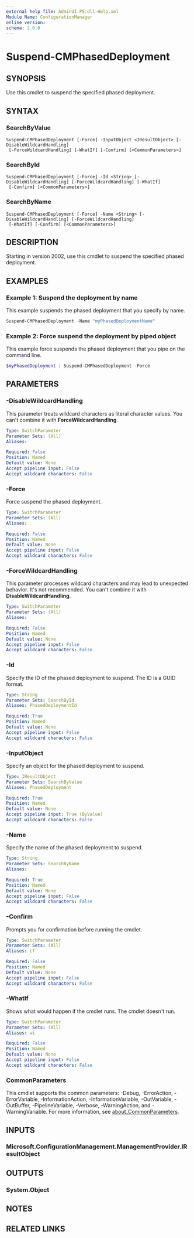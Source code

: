 ```yaml
---
external help file: AdminUI.PS.dll-Help.xml
Module Name: ConfigurationManager
online version:
schema: 2.0.0
---
```


# Suspend-CMPhasedDeployment

## SYNOPSIS

Use this cmdlet to suspend the specified phased deployment.

## SYNTAX

### SearchByValue
```
Suspend-CMPhasedDeployment [-Force] -InputObject <IResultObject> [-DisableWildcardHandling]
 [-ForceWildcardHandling] [-WhatIf] [-Confirm] [<CommonParameters>]
```

### SearchById
```
Suspend-CMPhasedDeployment [-Force] -Id <String> [-DisableWildcardHandling] [-ForceWildcardHandling] [-WhatIf]
 [-Confirm] [<CommonParameters>]
```

### SearchByName
```
Suspend-CMPhasedDeployment [-Force] -Name <String> [-DisableWildcardHandling] [-ForceWildcardHandling]
 [-WhatIf] [-Confirm] [<CommonParameters>]
```

## DESCRIPTION

Starting in version 2002, use this cmdlet to suspend the specified phased deployment.

## EXAMPLES

### Example 1: Suspend the deployment by name

This example suspends the phased deployment that you specify by name.

```powershell
Suspend-CMPhasedDeployment -Name "myPhasedDeploymentName"
```

### Example 2: Force suspend the deployment by piped object

This example force suspends the phased deployment that you pipe on the command line.

```powershell
$myPhasedDeployment | Suspend-CMPhasedDeployment -Force
```

## PARAMETERS

### -DisableWildcardHandling

This parameter treats wildcard characters as literal character values. You can't combine it with **ForceWildcardHandling**.

```yaml
Type: SwitchParameter
Parameter Sets: (All)
Aliases:

Required: False
Position: Named
Default value: None
Accept pipeline input: False
Accept wildcard characters: False
```

### -Force

Force suspend the phased deployment.

```yaml
Type: SwitchParameter
Parameter Sets: (All)
Aliases:

Required: False
Position: Named
Default value: None
Accept pipeline input: False
Accept wildcard characters: False
```

### -ForceWildcardHandling

This parameter processes wildcard characters and may lead to unexpected behavior. It's not recommended. You can't combine it with **DisableWildcardHandling**.

```yaml
Type: SwitchParameter
Parameter Sets: (All)
Aliases:

Required: False
Position: Named
Default value: None
Accept pipeline input: False
Accept wildcard characters: False
```

### -Id

Specify the ID of the phased deployment to suspend. The ID is a GUID format.

```yaml
Type: String
Parameter Sets: SearchById
Aliases: PhasedDeploymentId

Required: True
Position: Named
Default value: None
Accept pipeline input: False
Accept wildcard characters: False
```

### -InputObject

Specify an object for the phased deployment to suspend.

```yaml
Type: IResultObject
Parameter Sets: SearchByValue
Aliases: PhasedDeployment

Required: True
Position: Named
Default value: None
Accept pipeline input: True (ByValue)
Accept wildcard characters: False
```

### -Name

Specify the name of the phased deployment to suspend.

```yaml
Type: String
Parameter Sets: SearchByName
Aliases:

Required: True
Position: Named
Default value: None
Accept pipeline input: False
Accept wildcard characters: False
```

### -Confirm

Prompts you for confirmation before running the cmdlet.

```yaml
Type: SwitchParameter
Parameter Sets: (All)
Aliases: cf

Required: False
Position: Named
Default value: None
Accept pipeline input: False
Accept wildcard characters: False
```

### -WhatIf

Shows what would happen if the cmdlet runs. The cmdlet doesn't run.

```yaml
Type: SwitchParameter
Parameter Sets: (All)
Aliases: wi

Required: False
Position: Named
Default value: None
Accept pipeline input: False
Accept wildcard characters: False
```

### CommonParameters
This cmdlet supports the common parameters: -Debug, -ErrorAction, -ErrorVariable, -InformationAction, -InformationVariable, -OutVariable, -OutBuffer, -PipelineVariable, -Verbose, -WarningAction, and -WarningVariable. For more information, see [about_CommonParameters](http://go.microsoft.com/fwlink/?LinkID=113216).

## INPUTS

### Microsoft.ConfigurationManagement.ManagementProvider.IResultObject
## OUTPUTS

### System.Object
## NOTES

## RELATED LINKS

